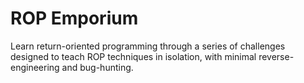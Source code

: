 # ROP Emporium

Learn return-oriented programming through a series of challenges designed to teach ROP techniques in isolation, with minimal reverse-engineering and bug-hunting.
